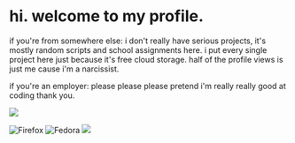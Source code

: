 # hi. welcome to my profile.
if you're from somewhere else: i don't really have serious projects, it's mostly random scripts and school assignments here. i put every single project here just because it's free cloud storage. half of the profile views is just me cause i'm a narcissist.

if you're an employer: please please please pretend i'm really really good at coding thank you.

![](http://github-profile-summary-cards.vercel.app/api/cards/profile-details?username=meow-d&theme=ayu_mirage) 

![Firefox](https://img.shields.io/badge/Firefox-FF7139?style=for-the-badge&logo=Firefox-Browser&logoColor=white)
![Fedora](https://img.shields.io/badge/Fedora-294172?style=for-the-badge&logo=fedora&logoColor=white)
![](https://komarev.com/ghpvc/?username=meow-d&color=ff69b4&style=for-the-badge)
